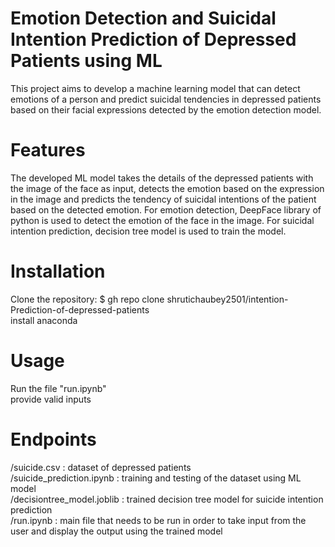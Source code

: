 # Emotion Detection and Suicidal Intention Prediction of Depressed Patients using ML

This project aims to develop a machine learning model that can detect emotions of a person and predict suicidal tendencies in depressed patients based on their facial expressions detected by the emotion detection model.

# Features

The developed ML model takes the details of the depressed patients with the image of the face as input, detects the emotion based on the expression in the image and predicts the tendency of suicidal intentions of the patient based on the detected emotion.
For emotion detection, DeepFace library of python is used to detect the emotion of the face in the image.
For suicidal intention prediction, decision tree model is used to train the model.

# Installation

Clone the repository:
$ gh repo clone shrutichaubey2501/intention-Prediction-of-depressed-patients<br />
install anaconda

# Usage

Run the file "run.ipynb"<br />
provide valid inputs

# Endpoints
/suicide.csv : dataset of depressed patients<br />
/suicide_prediction.ipynb : training and testing of the dataset using ML model<br />
/decisiontree_model.joblib : trained decision tree model for suicide intention prediction<br />
/run.ipynb : main file that needs to be run in order to take input from the user and display the output using the trained model<br />
